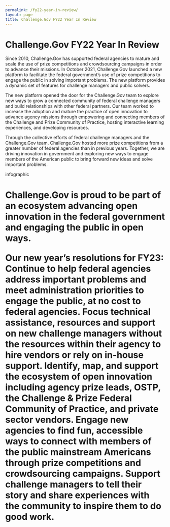 ```yaml
---
permalink: /fy22-year-in-review/
layout: page
title: Challenge.Gov FY22 Year In Review
---
```


<h1 class="text-center mb-6 font-weight-bold">Challenge.Gov FY22 Year In Review</h1>

<p>Since 2010, Challenge.Gov has supported federal agencies to mature and scale the use of prize competitions and crowdsourcing campaigns in order to advance their missions. In October 2021, Challenge.Gov launched a new platform to facilitate the federal government’s use of prize competitions to engage the public in solving important problems. The new platform provides a dynamic set of features for challenge managers and public solvers.</p>

<p>The new platform opened the door for the Challenge.Gov team to explore new ways to grow a connected community of federal challenge managers and build relationships with other federal partners. Our team worked to increase the adoption and mature the practice of open innovation to advance agency missions through empowering and connecting members of the Challenge and Prize Community of Practice, hosting interactive learning experiences, and developing resources. </p>

<p>Through the collective efforts of federal challenge managers and the Challenge.Gov team, Challenge.Gov hosted more prize competitions from a greater number of federal agencies than in previous years. Together, we are driving innovation in government and exploring new ways to engage members of the American public to bring forward new ideas and solve important problems.</p>

infographic

<h1>
<p>Challenge.Gov is proud to be part of an ecosystem advancing open innovation in the federal government and engaging the public in open ways.</p> 

Our new year’s resolutions for FY23:
Continue to help federal agencies address important problems and meet administration priorities to engage the public, at no cost to federal agencies.
Focus technical assistance, resources and support on new challenge managers without the resources within their agency to hire vendors or rely on in-house support. 
Identify, map, and support the ecosystem of open innovation including agency prize leads, OSTP, the Challenge & Prize Federal Community of Practice, and private sector vendors.
Engage new agencies to find fun, accessible ways to connect with members of the public mainstream Americans through prize competitions and crowdsourcing campaigns.
Support challenge managers to tell their story and share experiences with the community to inspire them to do good work.
